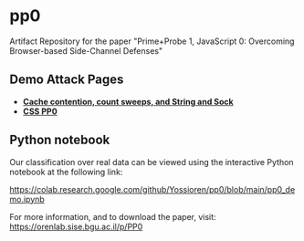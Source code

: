 # pp0
Artifact Repository for the paper "Prime+Probe 1, JavaScript 0: Overcoming Browser-based Side-Channel Defenses"

## Demo Attack Pages

* [**Cache contention, count sweeps, and String and Sock**](https://orenlab.sise.bgu.ac.il/pp0/pp0.html) 
* [**CSS PP0**](https://orenlab.sise.bgu.ac.il/pp0/css-pp0.html) 

## Python notebook

Our classification over real data can be viewed using the interactive Python notebook at the following link:

https://colab.research.google.com/github/Yossioren/pp0/blob/main/pp0_demo.ipynb

For more information, and to download the paper, visit: https://orenlab.sise.bgu.ac.il/p/PP0
